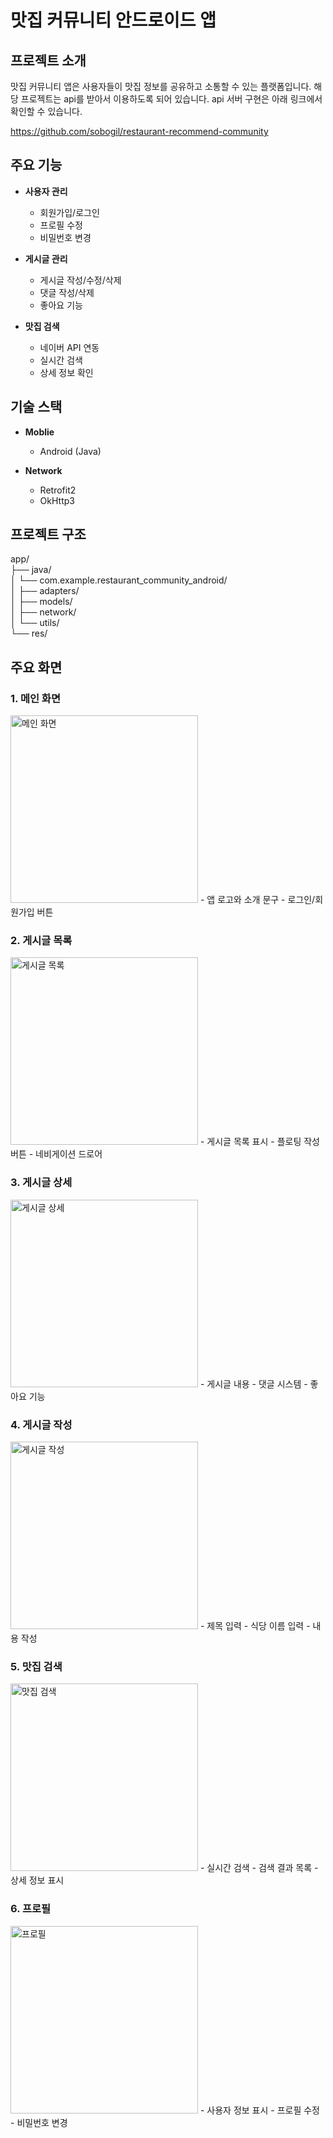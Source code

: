 # 맛집 커뮤니티 안드로이드 앱

## 프로젝트 소개
맛집 커뮤니티 앱은 사용자들이 맛집 정보를 공유하고 소통할 수 있는 플랫폼입니다. 해당 프로젝트는 api를 받아서 이용하도록 되어 있습니다. 
api 서버 구현은 아래 링크에서 확인할 수 있습니다.

https://github.com/sobogil/restaurant-recommend-community

## 주요 기능
- **사용자 관리**
  - 회원가입/로그인
  - 프로필 수정
  - 비밀번호 변경

- **게시글 관리**
  - 게시글 작성/수정/삭제
  - 댓글 작성/삭제
  - 좋아요 기능

- **맛집 검색**
  - 네이버 API 연동
  - 실시간 검색
  - 상세 정보 확인

## 기술 스택
- **Moblie**
  - Android (Java)

- **Network**
  - Retrofit2
  - OkHttp3

## 프로젝트 구조

app/  
├── java/  
│ └── com.example.restaurant_community_android/  
│ ├── adapters/  
│ ├── models/  
│ ├── network/  
│ └── utils/  
└── res/ 

## 주요 화면

### 1. 메인 화면
<img src="assets/main.png" width="300" alt="메인 화면"/>
- 앱 로고와 소개 문구
- 로그인/회원가입 버튼

### 2. 게시글 목록
<img src="assets/postlist.png" width="300" alt="게시글 목록"/>
- 게시글 목록 표시
- 플로팅 작성 버튼
- 네비게이션 드로어

### 3. 게시글 상세
<img src="assets/postdetail.png" width="300" alt="게시글 상세"/>
- 게시글 내용
- 댓글 시스템
- 좋아요 기능

### 4. 게시글 작성
<img src="assets/createpost.png" width="300" alt="게시글 작성"/>
- 제목 입력
- 식당 이름 입력
- 내용 작성

### 5. 맛집 검색
<img src="assets/restaurant.png" width="300" alt="맛집 검색"/>
- 실시간 검색
- 검색 결과 목록
- 상세 정보 표시

### 6. 프로필
<img src="assets/profile.png" width="300" alt="프로필"/>
- 사용자 정보 표시
- 프로필 수정
- 비밀번호 변경



